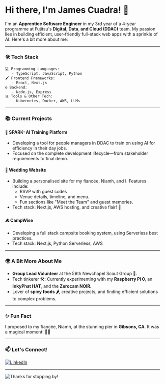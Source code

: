 # Hi there, I'm James Cuadra! 👋

I'm an **Apprentice Software Engineer** in my 3rd year of a 4-year programme at Fujitsu's **Digital, Data, and Cloud (DDAC)** team. My passion lies in building efficient, user-friendly full-stack web apps with a sprinkle of AI. Here's a bit more about me:

---

### 🛠️ Tech Stack

```txt
💻 Programming Languages:
   - TypeScript, JavaScript, Python
🖌️ Frontend Frameworks:
   - React, Next.js
⚙️ Backend:
   - Node.js, Express
📊 Tools & Other Tech:
   - Kubernetes, Docker, AWS, LLMs
```

---

### 📚 Current Projects

#### 🚀 **SPARK: AI Training Platform**
- Developing a tool for people managers in DDAC to train on using AI for efficiency in their day jobs.
- Focused on the complete development lifecycle—from stakeholder requirements to final demo.

#### 💍 **Wedding Website**
- Building a personalised site for my fiancée, Niamh, and I. Features include:
  - RSVP with guest codes
  - Venue details, timeline, and menu.
  - Fun sections like "Meet the Team" and guest memories.
- Tech stack: Next.js, AWS hosting, and creative flair! 💖

#### ⛺ **CampWise**
- Developing a full stack campsite booking system, using Serverless best practices.
- Tech stack: Next.js, Python Serverless, AWS

---

### 🌍 A Bit More About Me

- **Group Lead Volunteer** at the 59th Newchapel Scout Group 🚸.
- Tech tinkerer 🛠️: Currently experimenting with my **Raspberry Pi 0**, an **InkyPhat HAT**, and the **Zerocam NOIR**.
- Lover of **spicy foods 🌶️**, creative projects, and finding efficient solutions to complex problems.

---

### ✨ Fun Fact
I proposed to my fiancée, Niamh, at the stunning pier in **Gibsons, CA**. It was a magical moment! 💍🌟

---

### 📫 Let's Connect!

[![LinkedIn](https://img.shields.io/badge/LinkedIn-JamesCuadra-blue?logo=linkedin)](https://www.linkedin.com/in/james-cuadra/)

---

![Thanks for stopping by!](https://media.tenor.com/EkcSFDxRvf4AAAAM/thanks-for-dropping-by-the-simpsons.gif)
